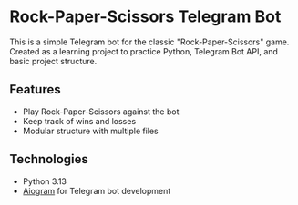 # Rock-Paper-Scissors Telegram Bot

This is a simple Telegram bot for the classic "Rock-Paper-Scissors" game.  
Created as a learning project to practice Python, Telegram Bot API, and basic project structure.

## Features
- Play Rock-Paper-Scissors against the bot
- Keep track of wins and losses
- Modular structure with multiple files

## Technologies
- Python 3.13
- [Aiogram](https://docs.aiogram.dev/) for Telegram bot development
